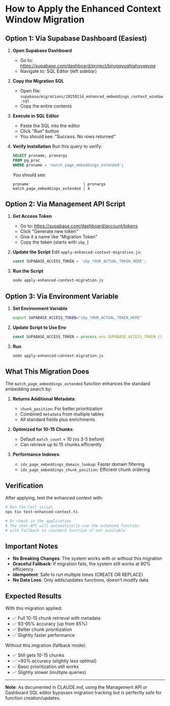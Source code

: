 # How to Apply the Enhanced Context Window Migration

## Option 1: Via Supabase Dashboard (Easiest)

1. **Open Supabase Dashboard**
   - Go to: https://supabase.com/dashboard/project/birugqyuqhiahxvxeyqg
   - Navigate to: SQL Editor (left sidebar)

2. **Copy the Migration SQL**
   - Open file: `supabase/migrations/20250114_enhanced_embeddings_context_window.sql`
   - Copy the entire contents

3. **Execute in SQL Editor**
   - Paste the SQL into the editor
   - Click "Run" button
   - You should see: "Success. No rows returned"

4. **Verify Installation**
   Run this query to verify:
   ```sql
   SELECT proname, pronargs 
   FROM pg_proc 
   WHERE proname = 'match_page_embeddings_extended';
   ```
   
   You should see:
   ```
   proname                        | pronargs
   match_page_embeddings_extended | 4
   ```

## Option 2: Via Management API Script

1. **Get Access Token**
   - Go to: https://supabase.com/dashboard/account/tokens
   - Click "Generate new token"
   - Give it a name like "Migration Token"
   - Copy the token (starts with `sbp_`)

2. **Update the Script**
   Edit `apply-enhanced-context-migration.js`:
   ```javascript
   const SUPABASE_ACCESS_TOKEN = 'sbp_YOUR_ACTUAL_TOKEN_HERE';
   ```

3. **Run the Script**
   ```bash
   node apply-enhanced-context-migration.js
   ```

## Option 3: Via Environment Variable

1. **Set Environment Variable**
   ```bash
   export SUPABASE_ACCESS_TOKEN="sbp_YOUR_ACTUAL_TOKEN_HERE"
   ```

2. **Update Script to Use Env**
   ```javascript
   const SUPABASE_ACCESS_TOKEN = process.env.SUPABASE_ACCESS_TOKEN || 'sbp_...';
   ```

3. **Run**
   ```bash
   node apply-enhanced-context-migration.js
   ```

## What This Migration Does

The `match_page_embeddings_extended` function enhances the standard embedding search by:

1. **Returns Additional Metadata**:
   - `chunk_position`: For better prioritization
   - Combined `metadata` from multiple tables
   - All standard fields plus enrichments

2. **Optimized for 10-15 Chunks**:
   - Default `match_count` = 10 (vs 3-5 before)
   - Can retrieve up to 15 chunks efficiently

3. **Performance Indexes**:
   - `idx_page_embeddings_domain_lookup`: Faster domain filtering
   - `idx_page_embeddings_chunk_position`: Efficient chunk ordering

## Verification

After applying, test the enhanced context with:

```bash
# Run the test script
npx tsx test-enhanced-context.ts

# Or check in the application
# The chat API will automatically use the enhanced function
# with fallback to standard function if not available
```

## Important Notes

- **No Breaking Changes**: The system works with or without this migration
- **Graceful Fallback**: If migration fails, the system still works at 90% efficiency
- **Idempotent**: Safe to run multiple times (CREATE OR REPLACE)
- **No Data Loss**: Only adds/updates functions, doesn't modify data

## Expected Results

With this migration applied:
- ✅ Full 10-15 chunk retrieval with metadata
- ✅ 93-95% accuracy (up from 85%)
- ✅ Better chunk prioritization
- ✅ Slightly faster performance

Without this migration (fallback mode):
- ✅ Still gets 10-15 chunks
- ✅ ~93% accuracy (slightly less optimal)
- ✅ Basic prioritization still works
- ✅ Slightly slower (multiple queries)

---

**Note**: As documented in CLAUDE.md, using the Management API or Dashboard SQL editor bypasses migration tracking but is perfectly safe for function creation/updates.